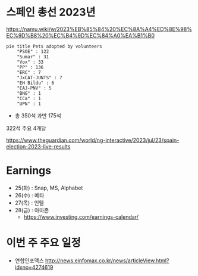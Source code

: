 # 스페인 총선 2023년 

https://namu.wiki/w/2023%EB%85%84%20%EC%8A%A4%ED%8E%98%EC%9D%B8%20%EC%B4%9D%EC%84%A0%EA%B1%B0

```mermaid
pie title Pets adopted by volunteers
    "PSOE" : 122
    "Sumar" : 31
    "Vox" : 33
    "PP" : 136
    "ERC" : 7
    "JxCAT-JUNTS" : 7
    "EH Bildu" : 6
    "EAJ-PNV" : 5
    "BNG" : 1
    "CCa" : 1
    "UPN" : 1
```

- 총 350석 과반 175석

322석 주요 4개당

https://www.theguardian.com/world/ng-interactive/2023/jul/23/spain-election-2023-live-results


# Earnings 

- 25(화) : Snap, MS, Alphabet
- 26(수) : 메타
- 27(목) : 인텔
- 28(금) : 아마존
  - https://www.investing.com/earnings-calendar/

# 이번 주 주요 일정
- 연합인포맥스
http://news.einfomax.co.kr/news/articleView.html?idxno=4274619
